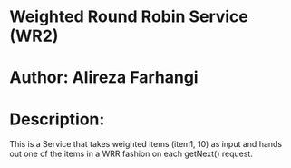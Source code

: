 # Weighted Round Robin Service (WR2)
# Author: Alireza Farhangi
# Description: 
This is a Service that takes weighted items (item1, 10) as input and hands out one of the
items in a WRR fashion on each getNext() request.

